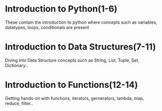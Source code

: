 # Introduction to Python(1-6)
These contain the introduction to python where concepts such as variables, datatypes, loops, conditionals are present
# Introduction to Data Structures(7-11)
Diving into Data Structure concepts such as String, List, Tuple, Set, Dictionary..
# Introduction to Functions(12-14)
Getting hands-on with functions, iterators, gernerators, lambda, map, reduce, filter..
